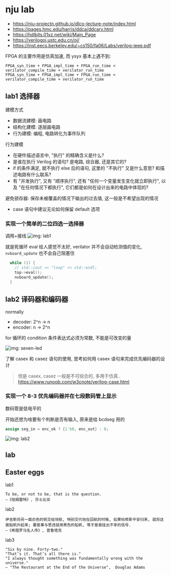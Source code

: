 # nju lab
- <https://nju-projectn.github.io/dlco-lecture-note/index.html>
- <https://pages.hmc.edu/harris/ddca/ddcarv.html>
- <https://hdlbits.01xz.net/wiki/Main_Page>
- <https://verilogoj.ustc.edu.cn/oj/>
- <https://inst.eecs.berkeley.edu/~cs150/fa06/Labs/verilog-ieee.pdf>

FPGA 的主要作用是仿真加速, 而 ysyx 基本上遇不到:
```
FPGA_syn_time + FPGA_impl_time + FPGA_run_time < verilator_compile_time + verilator_run_time
FPGA_syn_time + FPGA_impl_time + FPGA_run_time < verilator_compile_time + verilator_run_time
```


## lab1 选择器

建模方式
- 数据流建模: 画电路
- 结构化建模: 逐层画电路
- 行为建模: 编程, 电路转化为事件队列

行为建模
- 在硬件描述语言中, "执行" 的精确含义是什么?
- 是谁在执行 Verilog 的语句?  是电路, 综合器, 还是其它的?
- if 的条件满足, 就不执行 else 后的语句, 这里的 "不执行" 又是什么意思?  和描述电路有什么联系?
- 有 "并发执行", 又有 "顺序执行", 还有 "任何一个变量发生变化就立即执行", 以及 "在任何情况下都执行", 它们都是如何在设计出来的电路中体现的?


避免锁存器: 保存未被覆盖的情况下输出的过去值, 这一般是不希望出现的情况
- case 语句中建议无论如何保留 default 选项


### 实现一个简单的二位四选一选择器

调用+接线
![img: lab1](https://i.imgur.com/HnkETMI.png)

就是死循环 eval 给人感觉不太好, verilator 并不会自动检测值的变化, `nvboard_update` 也不会自己阻塞住
```cc
  while (1) {
    // std::cout << "loop" << std::endl;
    top->eval();
    nvboard_update();
  }
```

## lab2 译码器和编码器

normally
- decoder: 2^n -> n
- encoder: n -> 2^n

for 循环的 condition 条件表达式必须为常数, 不能是可改变的量

![img: seven-led](https://i.imgur.com/iV6JCZq.png)


了解 casex 和 casez 语句的使用, 思考如何用 casex 语句来完成优先编码器的设计
> 但是 casex, casez 一般是不可综合的, 多用于仿真..
<https://www.runoob.com/w3cnote/verilog-case.html>

### 实现一个 8-3 优先编码器并在七段数码管上显示

数码管是低电平的

开始还想为啥要有个判断是否有输入, 原来是给 bcdseg 用的
```verilog
assign seg_in = enc_ok ? {1'b0, enc_out} : 8;
```
![img: lab2](https://i.imgur.com/AKR4icG.png)


## lab

## Easter eggs

lab1
```
To be, or not to be, that is the question. 
—《哈姆雷特》, 莎士比亚
```

lab2
```
伊吉斯将另一面白色的帆交给领航, 特别交代他在回航的时候, 如果帖修斯平安归来, 就将这面船帆升起来; 要是事与愿违就用黑色的船帆, 等于是悬挂出不幸的信号.
—《希腊罗马名人传》, 普鲁塔克
```

lab3
```
"Six by nine. Forty-two."
"That’s it. That’s all there is."
"I always thought something was fundamentally wrong with the universe."
— "The Restaurant at the End of the Universe",  Douglas Adams
```
